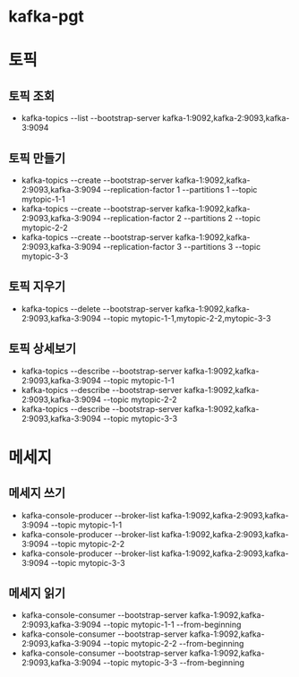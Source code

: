 # kafka-pgt

# 토픽
## 토픽 조회
- kafka-topics --list --bootstrap-server kafka-1:9092,kafka-2:9093,kafka-3:9094

## 토픽 만들기
- kafka-topics --create --bootstrap-server kafka-1:9092,kafka-2:9093,kafka-3:9094 --replication-factor 1 --partitions 1 --topic mytopic-1-1
- kafka-topics --create --bootstrap-server kafka-1:9092,kafka-2:9093,kafka-3:9094 --replication-factor 2 --partitions 2 --topic mytopic-2-2
- kafka-topics --create --bootstrap-server kafka-1:9092,kafka-2:9093,kafka-3:9094 --replication-factor 3 --partitions 3 --topic mytopic-3-3

## 토픽 지우기
- kafka-topics --delete --bootstrap-server kafka-1:9092,kafka-2:9093,kafka-3:9094 --topic mytopic-1-1,mytopic-2-2,mytopic-3-3

## 토픽 상세보기
- kafka-topics --describe --bootstrap-server kafka-1:9092,kafka-2:9093,kafka-3:9094 --topic mytopic-1-1
- kafka-topics --describe --bootstrap-server kafka-1:9092,kafka-2:9093,kafka-3:9094 --topic mytopic-2-2
- kafka-topics --describe --bootstrap-server kafka-1:9092,kafka-2:9093,kafka-3:9094 --topic mytopic-3-3



# 메세지

## 메세지 쓰기
- kafka-console-producer --broker-list kafka-1:9092,kafka-2:9093,kafka-3:9094 --topic mytopic-1-1
- kafka-console-producer --broker-list kafka-1:9092,kafka-2:9093,kafka-3:9094 --topic mytopic-2-2
- kafka-console-producer --broker-list kafka-1:9092,kafka-2:9093,kafka-3:9094 --topic mytopic-3-3

## 메세지 읽기
- kafka-console-consumer --bootstrap-server kafka-1:9092,kafka-2:9093,kafka-3:9094 --topic mytopic-1-1 --from-beginning
- kafka-console-consumer --bootstrap-server kafka-1:9092,kafka-2:9093,kafka-3:9094 --topic mytopic-2-2 --from-beginning
- kafka-console-consumer --bootstrap-server kafka-1:9092,kafka-2:9093,kafka-3:9094 --topic mytopic-3-3 --from-beginning
